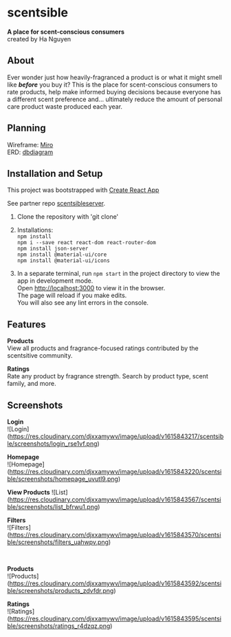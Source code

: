# scentsible
**A place for scent-conscious consumers** <br/>
created by Ha Nguyen

## About
Ever wonder just how heavily-fragranced a product is or what it might smell like ***before*** you buy it? This is the place for scent-conscious consumers to rate products, help make informed buying decisions because everyone has a different scent preference and… ultimately reduce the amount of personal care product waste produced each year. 

## Planning
Wireframe: [Miro](https://res.cloudinary.com/djxxamywv/image/upload/v1607649907/github/miro_scentsible_vispli.png) <br/>
ERD: [dbdiagram](https://res.cloudinary.com/djxxamywv/image/upload/v1607700927/github/dbdiagram_scentsible_r0gnih.png) <br/>

## Installation and Setup
This project was bootstrapped with [Create React App](https://github.com/facebook/create-react-app)

See partner repo [scentsibleserver](https://github.com/justha/scentsibleserver).

1. Clone the repository with 'git clone' <br/>
1. Installations: <br/>
`npm install` <br />
`npm i --save react react-dom react-router-dom` <br />
`npm install json-server` <br />
`npm install @material-ui/core` <br />
`npm install @material-ui/icons` <br />

1. In a separate terminal, run `npm start` in the project directory to view the app in development mode.<br />
Open [http://localhost:3000](http://localhost:3000) to view it in the browser. <br />
The page will reload if you make edits. <br />
You will also see any lint errors in the console. <br />

## Features
**Products** <br/>
View all products and fragrance-focused ratings contributed by the scentsitive community. <br/>

**Ratings** <br/>
Rate any product by fragrance strength. Search by product type, scent family, and more. <br/>

## Screenshots
**Login** <br/>
![Login] 
(https://res.cloudinary.com/djxxamywv/image/upload/v1615843217/scentsible/screenshots/login_rse1vf.png)
<br/>

**Homepage** <br/>
![Homepage] 
(https://res.cloudinary.com/djxxamywv/image/upload/v1615843220/scentsible/screenshots/homepage_uvutl9.png)
<br/>

**View Products** 
![List] 
(https://res.cloudinary.com/djxxamywv/image/upload/v1615843567/scentsible/screenshots/list_bfrwu1.png)
<br/>

**Filters** <br/>
![Filters] 
(https://res.cloudinary.com/djxxamywv/image/upload/v1615843570/scentsible/screenshots/filters_uahwpv.png)

<br/>

**Products** <br/>
![Products] 
(https://res.cloudinary.com/djxxamywv/image/upload/v1615843592/scentsible/screenshots/products_zdvfdr.png)
<br/>

**Ratings** <br/>
![Ratings] 
(https://res.cloudinary.com/djxxamywv/image/upload/v1615843595/scentsible/screenshots/ratings_r4dzqz.png)
<br/>

